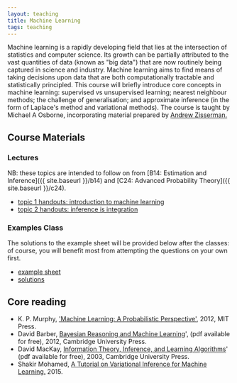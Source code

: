 ```yaml
---
layout: teaching
title: Machine Learning
tags: teaching
---
```

Machine learning is a rapidly developing field that lies at the intersection of statistics and computer science.
Its growth can be partially attributed to the vast quantities of data (known as "big data") that are now routinely being captured in science and industry.
Machine learning aims to find means of taking decisions upon data that are both computationally tractable and statistically principled.
This course will briefly introduce core concepts in machine learning: supervised vs unsupervised learning; nearest neighbour methods; the challenge of generalisation; and approximate inference (in the form of Laplace's method and variational methods).
The course is taught by Michael A Osborne, incorporating material prepared by [Andrew Zisserman.](http://www.robots.ox.ac.uk/~az/)


## Course Materials

### Lectures
NB: these topics are intended to follow on from [B14: Estimation and Inference]({{ site.baseurl }}/b14) and [C24: Advanced Probability Theory]({{ site.baseurl }}/c24).

<ul class='plus'>
    <li>
        <a href="{{ site.baseurl }}/teaching/C19/1_introduction.pdf">
            topic 1 handouts: introduction to machine learning
        </a>
    </li>
    <li>
        <a href="{{ site.baseurl }}/teaching/C19/2_inference_is_integration.pdf">
            topic 2 handouts: inference is integration
        </a>
    </li>
</ul>

### Examples Class

The solutions to the example sheet will be provided below after the classes: of course, you will benefit most from attempting the questions on your own first.

<ul class='plus'>
    <li>
        <a href="{{ site.baseurl }}/teaching/C19/c19_adv_prob_questions.pdf">
            example sheet
        </a>
    </li>    
    <li>
        <a href="{{ site.baseurl }}/teaching/C19/c19_adv_prob_solutions.pdf">
            solutions
        </a>
    </li>
</ul>

<!-- 
## Past papers

Please note that the solutions to the probability questions on 2012 and 2014 past C24 papers are slightly incorrect. You may wish to refer instead to problems from the texts below. 
 -->

## Core reading

<ul class='plus'>
<li>K. P. Murphy, <a href="http://www.amazon.co.uk/Machine-Learning-Probabilistic-Perspective-Computation/dp/0262018020/ref=sr_1_1?ie=UTF8&qid=1452883070&sr=8-1&keywords=machine+learning+a+probabilistic+perspective">'Machine Learning: A Probabilistic Perspective'</a>, 2012, MIT Press.</li>
<li>David Barber, <a href="http://web4.cs.ucl.ac.uk/staff/D.Barber/pmwiki/pmwiki.php?n=Brml.Online"> Bayesian Reasoning and Machine Learning</a>', (pdf available for free), 2012, Cambridge University Press. </li>
<li>David MacKay, <a href="http://www.inference.phy.cam.ac.uk/itprnn/book.html"> Information Theory, Inference, and Learning Algorithms</a>' (pdf available for free), 2003, Cambridge University Press. 
</li>
<li>
    Shakir Mohamed, <a href="http://www.shakirm.com/papers/VITutorial.pdf">A Tutorial on Variational Inference for Machine Learning.</a> 2015.
</li>
</ul>

